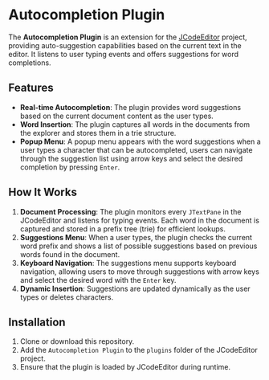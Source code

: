 # Autocompletion Plugin

The **Autocompletion Plugin** is an extension for the [JCodeEditor](https://github.com/laktam/JCodeEditor) project, providing auto-suggestion capabilities based on the current text in the editor. It listens to user typing events and offers suggestions for word completions.

## Features

- **Real-time Autocompletion**: The plugin provides word suggestions based on the current document content as the user types.
- **Word Insertion**: The plugin captures all words in the documents from the explorer and stores them in a trie structure.
- **Popup Menu**: A popup menu appears with the word suggestions when a user types a character that can be autocompleted, users can navigate through the suggestion list using arrow keys and select the desired completion by pressing `Enter`.

## How It Works

1. **Document Processing**: The plugin monitors every `JTextPane` in the JCodeEditor and listens for typing events. Each word in the document is captured and stored in a prefix tree (trie) for efficient lookups.
2. **Suggestions Menu**: When a user types, the plugin checks the current word prefix and shows a list of possible suggestions based on previous words found in the document.
3. **Keyboard Navigation**: The suggestions menu supports keyboard navigation, allowing users to move through suggestions with arrow keys and select the desired word with the `Enter` key.
4. **Dynamic Insertion**: Suggestions are updated dynamically as the user types or deletes characters.

## Installation

1. Clone or download this repository.
2. Add the `Autocompletion Plugin` to the `plugins` folder of the JCodeEditor project.
3. Ensure that the plugin is loaded by JCodeEditor during runtime.

